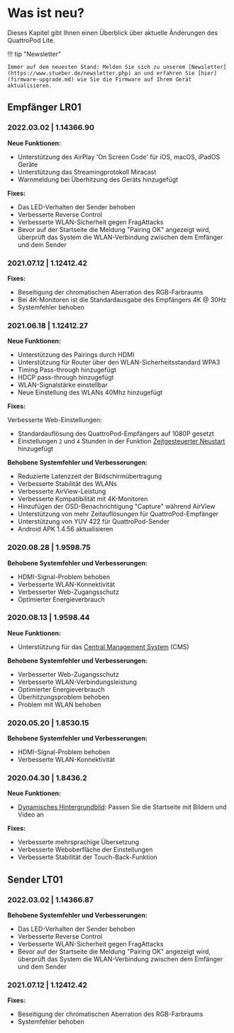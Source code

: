 # Was ist neu?

Dieses Kapitel gibt Ihnen einen Überblick über aktuelle Änderungen des QuattroPod Lite.

!!! tip "Newsletter"

    Immer auf dem neuesten Stand: Melden Sie sich zu unserem [Newsletter](https://www.stueber.de/newsletter.php) an und erfahren Sie [hier](firmware-upgrade.md) wie Sie die Firmware auf Ihrem Gerät aktualisieren.

## Empfänger LR01 

### 2022.03.02 | 1.14366.90

**Neue Funktionen:**

* Unterstützung des AirPlay 'On Screen Code' für iOS, macOS, iPadOS Geräte
* Unterstützung das Streamingprotokoll Miracast
* Warnmeldung bei Überhitzung des Geräts hinzugefügt

**Fixes:**

* Das LED-Verhalten der Sender behoben
* Verbesserte Reverse Control
* Verbesserte WLAN-Sicherheit gegen FragAttacks
* Bevor auf der Startseite die Meldung "Pairing OK" angezeigt wird, überprüft das System die WLAN-Verbindung zwischen dem Emfänger und dem Sender

### 2021.07.12 | 1.12412.42

**Fixes:**

* Beseitigung der chromatischen Aberration des RGB-Farbraums
* Bei 4K-Monitoren ist die Standardausgabe des Empfängers 4K @ 30Hz
* Systemfehler behoben

### 2021.06.18 | 1.12412.27

**Neue Funktionen:**

* Unterstützung des Pairings durch HDMI
* Unterstützung für Router über den WLAN-Sicherheitsstandard WPA3
* Timing Pass-through hinzugefügt
* HDCP pass-through hinzugefügt
* WLAN-Signalstärke einstellbar
* Neue Einstellung des WLANs 40Mhz hinzugefügt

**Fixes:**

Verbesserte Web-Einstellungen:

* Standardauflösung des QuattroPod-Empfängers auf 1080P gesetzt
* Einstellungen `2` und `4` Stunden in der Funktion [Zeitgesteuerter Neustart](adv.settings.md#timedrestart) hinzugefügt

**Behobene Systemfehler und Verbesserungen:**

* Reduzierte Latenzzeit der Bildschirmübertragung
* Verbesserte Stabilität des WLANs
* Verbesserte AirView-Leistung
* Verbesserte Kompatibilität mit 4K-Monitoren
* Hinzufügen der OSD-Benachrichtigung "Capture" während AirView
* Unterstützung von mehr Zeitauflösungen für QuattroPod-Empfänger
* Unterstützung von YUV 422 für QuattroPod-Sender
* Android APK 1.4.56 aktualisieren

### 2020.08.28 | 1.9598.75

**Behobene Systemfehler und Verbesserungen:**

* HDMI-Signal-Problem behoben
* Verbesserte WLAN-Konnektivität
* Verbesserter Web-Zugangsschutz
* Optimierter Energieverbrauch

### 2020.08.13 | 1.9598.44

**Neue Funktionen:**

* Unterstützung für das [Central Management System](cms.md) (CMS)

**Behobene Systemfehler und Verbesserungen:**

* Verbesserter Web-Zugangsschutz
* Verbesserte WLAN-Verbindungsleistung
* Optimierter Energieverbrauch
* Überhitzungsproblem behoben
* Problem mit WLAN behoben

### 2020.05.20 | 1.8530.15

**Behobene Systemfehler und Verbesserungen:**

* HDMI-Signal-Problem behoben
* Verbesserte WLAN-Konnektivität

### 2020.04.30 | 1.8436.2


**Neue Funktionen:**

* [Dynamisches Hintergrundbild](dynamicwallpaper.md): Passen Sie die Startseite mit Bildern und Video an

**Fixes:**

* Verbesserte mehrsprachige Übersetzung
* Verbesserte Weboberfläche der Einstellungen
* Verbesserte Stabilität der Touch-Back-Funktion

## Sender LT01

### 2022.03.02 | 1.14366.87

**Behobene Systemfehler und Verbesserungen:**

* Das LED-Verhalten der Sender behoben
* Verbesserte Reverse Control
* Verbesserte WLAN-Sicherheit gegen FragAttacks
* Bevor auf der Startseite die Meldung "Pairing OK" angezeigt wird, überprüft das System die WLAN-Verbindung zwischen dem Emfänger und dem Sender

### 2021.07.12 | 1.12412.42

**Fixes:**

* Beseitigung der chromatischen Aberration des RGB-Farbraums
* Systemfehler behoben